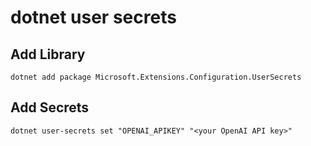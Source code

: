 # dotnet user secrets

## Add Library
```
dotnet add package Microsoft.Extensions.Configuration.UserSecrets
```

## Add Secrets
```
dotnet user-secrets set "OPENAI_APIKEY" "<your OpenAI API key>"
```

